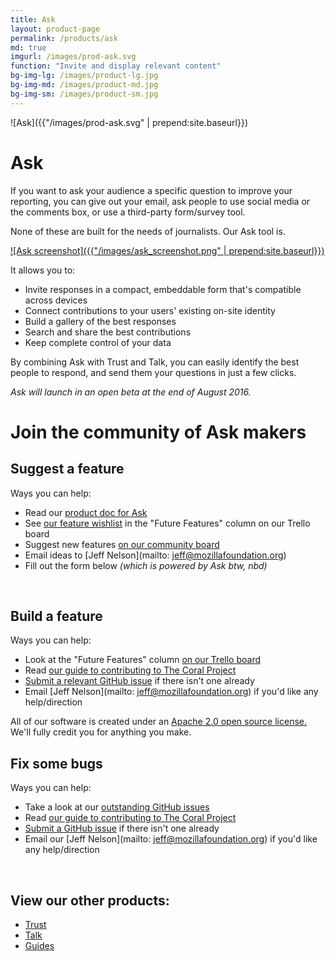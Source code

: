 ```yaml
---
title: Ask
layout: product-page
permalink: /products/ask
md: true
imgurl: /images/prod-ask.svg
function: "Invite and display relevant content"
bg-img-lg: /images/product-lg.jpg
bg-img-md: /images/product-md.jpg
bg-img-sm: /images/product-sm.jpg
---
```


![Ask]({{"/images/prod-ask.svg" | prepend:site.baseurl}})

# Ask 

If you want to ask your audience a specific question to improve your reporting, you can give out your email, ask people to use social media or the comments box, or use a third-party form/survey tool.

None of these are built for the needs of journalists. Our Ask tool is. 

[![Ask screenshot]({{"/images/ask_screenshot.png" | prepend:site.baseurl}})](/images/ask_screenshot.png "[IMAGE] A screenshot of the form builder screen of our Ask tool")

It allows you to:

* Invite responses in a compact, embeddable form that's compatible across devices
* Connect contributions to your users' existing on-site identity 
* Build a gallery of the best responses 
* Search and share the best contributions 
* Keep complete control of your data

By combining Ask with Trust and Talk, you can easily identify the best people to respond, and send them your questions in just a few clicks.

*Ask will launch in an open beta at the end of August 2016.* 
<br />


# Join the community of Ask makers

## Suggest a feature

Ways you can help:

* Read our [product doc for Ask](https://coralproject.net/product-ask/)
* See [our feature wishlist](https://trello.com/b/hAtt6ujX/ask) in the "Future Features" column on our Trello board
* Suggest new features [on our community board](https://community.coralproject.net/c/the-coral-project/product-ask)
* Email ideas to [Jeff Nelson](mailto: jeff@mozillafoundation.org)
* Fill out the form below *(which is powered by Ask btw, nbd)*

<br />

## Build a feature

Ways you can help:

* Look at the "Future Features" column [on our Trello board](https://trello.com/b/hAtt6ujX/ask)
* Read [our guide to contributing to The Coral Project](http://coralprojectdocs.herokuapp.com/contribute/writing_code/)
* [Submit a relevant GitHub issue](http://coralprojectdocs.herokuapp.com/contribute/reporting_bugs/) if there isn't one already
* Email [Jeff Nelson](mailto: jeff@mozillafoundation.org) if you'd like any help/direction

All of our software is created under an [Apache 2.0 open source license.](http://www.apache.org/licenses/LICENSE-2.0) We'll fully credit you for anything you make. 

## Fix some bugs

Ways you can help:

* Take a look at our [outstanding GitHub issues](https://github.com/coralproject/ask/issues)
* Read [our guide to contributing to The Coral Project](http://coralprojectdocs.herokuapp.com/contribute/writing_code/)
* [Submit a GitHub issue](http://coralprojectdocs.herokuapp.com/contribute/reporting_bugs/) if there isn't one already
* Email our [Jeff Nelson](mailto: jeff@mozillafoundation.org) if you'd like any help/direction

<br />



## View our other products:
* [Trust](/products/trust.html)
* [Talk](/products/talk.html)
* [Guides](/products/guides.html)
